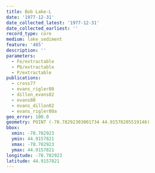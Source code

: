 ```yaml
---
title: Bob Lake-L
date: '1977-12-31'
date_collected_latest: '1977-12-31'
date_collected_earliest: ''
record_type: core
medium: lake_sediment
feature: '485'
description: ''
parameters:
  - Fe/extractable
  - Pb/extractable
  - P/extractable
publications:
  - cross77
  - evans_rigler80
  - dillon_evans82
  - evans80
  - evans_dillon82
  - evans_rigler80a
geo_error: 100.0
geometry: POINT (-78.78292303001734 44.91578205519146)
bbox:
  xmin: -78.782923
  ymin: 44.9157821
  xmax: -78.782923
  ymax: 44.9157821
longitude: -78.782923
latitude: 44.9157821
---
```

